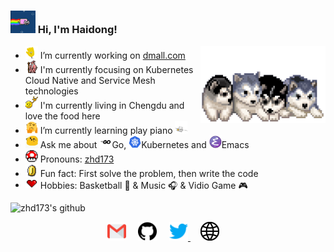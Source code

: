 ### <img alt="GIF" src="./assets/nyancat.gif?raw=1" width="40vw" /> Hi, I'm Haidong!

<img align="right" alt="GIF" src="./assets/husky.gif?raw=1" width="200vw" />

- <img alt="GIF" src="./assets/wave.gif?raw=1" width="20vw" /> I’m currently working on [dmall.com](https://www.dmall.com/)
- <img alt="GIF" src="./assets/gandalf_parrot.gif?raw=1" width="20vw" /> I'm currently focusing on Kubernetes Cloud Native and Service Mesh technologies
- <img alt="GIF" src="./assets/headbang.gif?raw=1" width="20vw" /> I'm currently living in Chengdu and love the food here 
- <img alt="GIF" src="./assets/hmm.gif?raw=1" width="20vw" /> I’m currently learning play piano <img alt="GIF" src="./assets/piano.gif?raw=1" width="20vw" />
- <img alt="GIF" src="./assets/happy.gif?raw=1" width="20vw" /> Ask me about <img alt="GIF" src="./assets/go.png?raw=1" width="20vw" />Go, <img alt="GIF" src="./assets/kubernetes.png?raw=1" width="20vw" />Kubernetes and <img alt="GIF" src="./assets/emacs.png?raw=1" width="20vw" />Emacs
- <img alt="GIF" src="./assets/powerup.gif?raw=1" width="20vw" /> Pronouns: [zhd173](https://github.com/zhd173/)
- <img alt="GIF" src="./assets/coin.gif?raw=1" width="20vw" /> Fun fact: First solve the problem, then write the code
- <img alt="GIF" src="./assets/heart.gif?raw=1" width="20vw" /> Hobbies: Basketball 🏀 & Music 🎧 & Vidio Game 🎮


![zhd173's github](https://github-readme-stats.vercel.app/api?username=zhd173&show_icons=true&hide_border=true)

<p align="center">
 <a href="mailto:haidongdev@gmail.com"><img src="./assets/gmail.svg" width="30px" alt="mail"></a> &nbsp; &nbsp;
   <a href="https://github.com/zhd173"><img src="./assets/github.svg" width="30px" alt="mail"></a> &nbsp; &nbsp;
  <a href="https://twitter.com/zhd173"><img src="./assets/twitter.svg" width="30px" alt="Twitter">     </a> &nbsp; &nbsp;
  <a href="https://zhd173.github.io"><img src="./assets/site.svg" width="30px" alt="site"></a> &nbsp; &nbsp;
</p>
